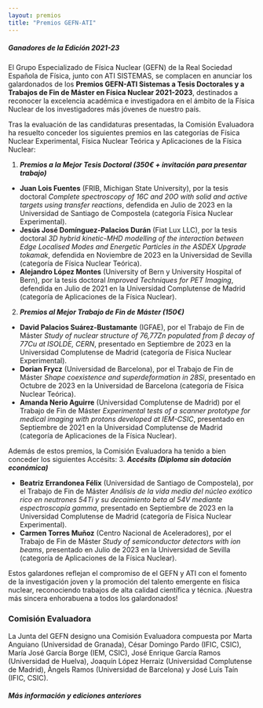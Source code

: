 ```yaml
---
layout: premios
title: "Premios GEFN-ATI"
---
```


##### Ganadores de la Edición 2021-23

El Grupo Especializado de Física Nuclear (GEFN) de la Real Sociedad Española de Física, junto con ATI SISTEMAS, se complacen en anunciar los galardonados de los 
**Premios GEFN-ATI Sistemas a Tesis Doctorales y a Trabajos de Fin de Máster en Física Nuclear 2021-2023**, destinados a reconocer la excelencia académica e investigadora en el ámbito de la Física Nuclear 
de los investigadores más jóvenes de nuestro país.

Tras la evaluación de las candidaturas presentadas, la Comisión Evaluadora ha resuelto conceder los siguientes premios en las categorías de Física Nuclear Experimental, Física Nuclear Teórica y Aplicaciones de la Física Nuclear:
1. ***Premios a la Mejor Tesis Doctoral (350€ + invitación para presentar trabajo)***
+ **Juan Lois Fuentes** (FRIB, Michigan State University), por la tesis doctoral *Complete spectroscopy of 16C and 20O with solid and active targets using transfer reactions*, defendida en Julio de 2023 en la Universidad de Santiago de Compostela (categoría Física Nuclear Experimental).
+ **Jesús José Domínguez-Palacios Durán** (Fiat Lux LLC), por la tesis doctoral *3D hybrid kinetic-MHD modelling of the interaction between Edge Localised Modes and Energetic Particles in the ASDEX Upgrade tokamak*, defendida en Noviembre de 2023 en la Universidad de Sevilla (categoría de Física Nuclear Teórica).
+ **Alejandro López Montes** (University of Bern y University Hospital of Bern), por la tesis doctoral *Improved Techniques for PET Imaging*, defendida en Julio de 2021 en la Universidad Complutense de Madrid (categoría de Aplicaciones de la Física Nuclear).

2. ***Premios al Mejor Trabajo de Fin de Máster (150€)***
+ **David Palacios Suárez-Bustamante** (IGFAE), por el Trabajo de Fin de Máster *Study of nuclear structure of 76,77Zn populated from β decay of 77Cu at ISOLDE, CERN*, presentado en Septiembre de 2023 en la Universidad Complutense de Madrid (categoría de Física Nuclear Experimental).
+ **Dorian Frycz** (Universidad de Barcelona),  por el Trabajo de Fin de Máster *Shape coexistence and superdeformation in 28Si*, presentado en Octubre de 2023 en la Universidad de Barcelona (categoría de Física Nuclear Teórica).
+ **Amanda Nerio Aguirre** (Universidad Complutense de Madrid) por el Trabajo de Fin de Máster *Experimental tests of a scanner prototype for medical imaging with protons developed at IEM-CSIC*, presentado en Septiembre de 2021 en la Universidad Complutense de Madrid (categoría de Aplicaciones de la Física Nuclear).

Además de estos premios, la Comisión Evaluadora ha tenido a bien conceder los siguientes Accésits:
3. ***Accésits (Diploma sin dotación económica)*** 
+ **Beatriz Errandonea Félix** (Universidad de Santiago de Compostela), por el Trabajo de Fin de Máster *Análisis de la vida media del núcleo exótico rico en neutrones 54Ti y su decaimiento beta al 54V mediante espectroscopía gamma*, presentado en Septiembre de 2023 en la Universidad Complutense de Madrid (categoría de Física Nuclear Experimental).
+ **Carmen Torres Muñoz** (Centro Nacional de Aceleradores), por el Trabajo de Fin de Máster *Study of semiconductor detectors with ion beams*, presentado en Julio de 2023 en la Universidad de Sevilla (categoría de Aplicaciones de la Física Nuclear).

Estos galardones reflejan el compromiso de el GEFN y ATI con el fomento de la investigación joven y la promoción del talento emergente en física nuclear, reconociendo trabajos de alta calidad científica y técnica. 
¡Nuestra más sincera enhorabuena a todos los galardonados!

### Comisión Evaluadora
La Junta del GEFN designo una Comisión Evaluadora compuesta por Marta Anguiano (Universidad de Granada), César Domingo Pardo (IFIC, CSIC), María José García Borge (IEM, CSIC), 
José Enrique García Ramos (Universidad de Huelva), Joaquín López Herraiz (Universidad Complutense de Madrid), Àngels Ramos (Universidad de Barcelona) y José Luís Taín (IFIC, CSIC). 



##### Más información y ediciones anteriores


